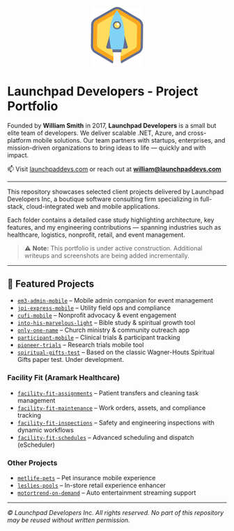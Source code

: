 <p align="center">
  <img src="launchpaddevs-logo.png" alt="Launchpad Developers" width="120" />
</p>

# Launchpad Developers - Project Portfolio

Founded by **William Smith** in 2017, **Launchpad Developers** is a small but elite team of developers. We deliver scalable .NET, Azure, and cross-platform mobile solutions. Our team partners with startups, enterprises, and mission-driven organizations to bring ideas to life — quickly and with impact.

📫 Visit [launchpaddevs.com](https://launchpaddevs.com) or reach out at **william@launchpaddevs.com**

---

This repository showcases selected client projects delivered by Launchpad Developers Inc, a boutique software consulting firm specializing in full-stack, cloud-integrated web and mobile applications.

Each folder contains a detailed case study highlighting architecture, key features, and my engineering contributions — spanning industries such as healthcare, logistics, nonprofit, retail, and event management.

> ⚠️ **Note:** This portfolio is under active construction. Additional writeups and screenshots are being added incrementally.

---

## 📂 Featured Projects

- [`em3-admin-mobile`](./em3-admin-mobile) – Mobile admin companion for event management
- [`jpi-express-mobile`](./jpi-express-mobile) – Utility field ops and compliance
- [`cufi-mobile`](./cufi-mobile) – Nonprofit advocacy & event engagement
- [`into-his-marvelous-light`](./into-his-marvelous-light) – Bible study & spiritual growth tool
- [`only-one-name`](./only-one-name) – Church ministry & community outreach app
- [`participant-mobile`](./participant-mobile) – Clinical trials & participant tracking
- [`pioneer-trials`](./pioneer-trials) – Research trials mobile tool
- [`spiritual-gifts-test`](./spiritual-gifts-test) – Based on the classic Wagner-Houts Spiritual Gifts paper test. Under development.

### Facility Fit (Aramark Healthcare)
- [`facility-fit-assignments`](./facility-fit-assignments) – Patient transfers and cleaning task management
- [`facility-fit-maintenance`](./facility-fit-maintenance) – Work orders, assets, and compliance tracking
- [`facility-fit-inspections`](./facility-fit-inspections) – Safety and engineering inspections with dynamic workflows
- [`facility-fit-schedules`](./facility-fit-schedules) – Advanced scheduling and dispatch (eScheduler)

### Other Projects
- [`metlife-pets`](./metlife-pets) – Pet insurance mobile experience
- [`leslies-pools`](./leslies-pools) – In-store retail experience enhancer
- [`motortrend-on-demand`](./motortrend-on-demand) – Auto entertainment streaming support

---

_© Launchpad Developers Inc. All rights reserved. No part of this repository may be reused without written permission._
